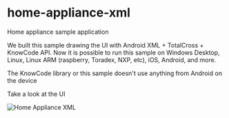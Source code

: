# home-appliance-xml
Home appliance sample application

We built this sample drawing the UI with Android XML + TotalCross + KnowCode API. Now it is possible to run this sample on Windows Desktop, Linux, Linux ARM (raspberry, Toradex, NXP, etc), iOS, Android, and more.

The KnowCode library or this sample doesn't use anything from Android on the device

Take a look at the UI 

![Home Appliance XML](https://github.com/TotalCross/totalcross-embedded-samples/blob/master/images/R4L7x9T850.gif)
